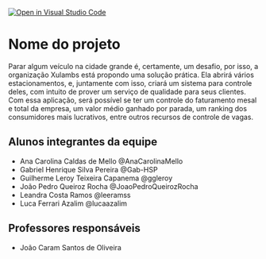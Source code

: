 [![Open in Visual Studio Code](https://classroom.github.com/assets/open-in-vscode-718a45dd9cf7e7f842a935f5ebbe5719a5e09af4491e668f4dbf3b35d5cca122.svg)](https://classroom.github.com/online_ide?assignment_repo_id=12207046&assignment_repo_type=AssignmentRepo)
# Nome do projeto
Parar algum veículo na cidade grande é, certamente, um desafio, por isso, a organização Xulambs está propondo uma solução prática. Ela abrirá vários estacionamentos, e, juntamente com isso, criará um sistema para controle deles, com intuito de prover um serviço de qualidade para seus clientes. Com essa aplicação, será possível se ter um controle do faturamento mesal e total da empresa, um valor médio ganhado por parada, um ranking dos consumidores mais lucrativos, entre outros recursos de controle de vagas.

## Alunos integrantes da equipe

* Ana Carolina Caldas de Mello  @AnaCarolinaMello
* Gabriel Henrique Silva Pereira @Gab-HSP
* Guilherme Leroy Teixeira Capanema @ggleroy
* João Pedro Queiroz Rocha @JoaoPedroQueirozRocha
* Leandra Costa Ramos @leeramss
* Luca Ferrari Azalim @lucaazalim

## Professores responsáveis

* João Caram Santos de Oliveira

